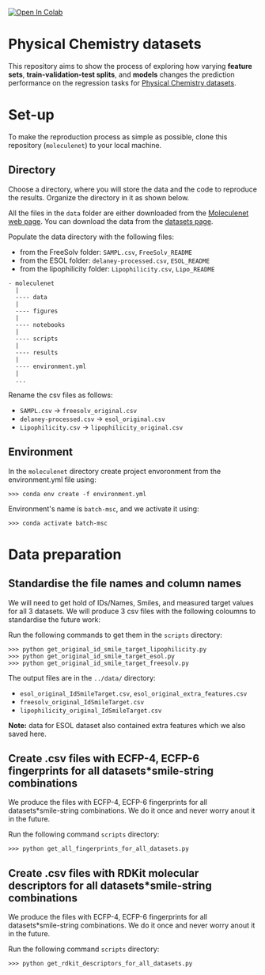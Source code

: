 <a href="https://colab.research.google.com/github/GeorgeBatch/learning-ligand/blob/master/readme.ipynb" target="_parent"><img src="https://colab.research.google.com/assets/colab-badge.svg" alt="Open In Colab"/></a>

# Physical Chemistry datasets

This repository aims to show the process of exploring how varying **feature sets**, **train-validation-test splits**, and **models** changes the prediction performance on the regression tasks for [Physical Chemistry datasets](http://moleculenet.ai/datasets-1).

# Set-up

To make the reproduction process as simple as possible, clone this repository (`moleculenet`) to your local machine.

## Directory

Choose a directory, where you will store the data and the code to reproduce the results. Organize the directory in it as shown below.

All the files in the `data` folder are either downloaded from the [Moleculenet web page](http://moleculenet.ai/). You can download the data from the [datasets page](http://moleculenet.ai/datasets-1).

Populate the data directory with the following files:

- from the FreeSolv folder: `SAMPL.csv`, `FreeSolv_README`
- from the ESOL folder: `delaney-processed.csv`, `ESOL_README`
- from the lipophilicity folder: `Lipophilicity.csv`, `Lipo_README`

```
- moleculenet
  |
  ---- data
  |
  ---- figures
  |
  ---- notebooks
  |
  ---- scripts
  |
  ---- results
  |
  ---- environment.yml
  |
  ...
```

Rename the csv files as follows:

- `SAMPL.csv` $\to$ `freesolv_original.csv`
- `delaney-processed.csv` $\to$ `esol_original.csv`
- `Lipophilicity.csv` $\to$ `lipophilicity_original.csv`

## Environment

In the `moleculenet` directory create project envoronment from the environment.yml file using:
```
>>> conda env create -f environment.yml
```

Environment's name is `batch-msc`, and we activate it using:
```
>>> conda activate batch-msc
```

# Data preparation

## Standardise the file names and column names

We will need to get hold of IDs/Names, Smiles, and measured target values for all 3 datasets. We will produce 3 csv files with the following coloumns to standardise the future work:

Run the following commands to get them in the `scripts` directory:

```
>>> python get_original_id_smile_target_lipophilicity.py 
>>> python get_original_id_smile_target_esol.py 
>>> python get_original_id_smile_target_freesolv.py 
```

The output files are in the `../data/` directory:
- `esol_original_IdSmileTarget.csv`, `esol_original_extra_features.csv`
- `freesolv_original_IdSmileTarget.csv`
- `lipophilicity_original_IdSmileTarget.csv`

**Note:** data for ESOL dataset also contained extra features which we also saved here.

## Create .csv files with ECFP-4, ECFP-6 fingerprints for all datasets*smile-string combinations

We produce the files with ECFP-4, ECFP-6 fingerprints for all datasets*smile-string combinations. We do it once and never worry anout it in the future.

Run the following command `scripts` directory:
```
>>> python get_all_fingerprints_for_all_datasets.py
```

## Create .csv files with RDKit molecular descriptors for all datasets*smile-string combinations

We produce the files with ECFP-4, ECFP-6 fingerprints for all datasets*smile-string combinations. We do it once and never worry anout it in the future.

Run the following command `scripts` directory:
```
>>> python get_rdkit_descriptors_for_all_datasets.py
```


